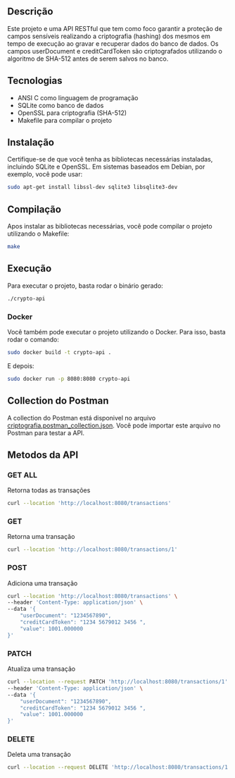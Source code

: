 ## Descrição

Este projeto e uma API RESTful que tem como foco garantir a proteção de campos sensíveis realizando a criptografia (hashing) dos mesmos em tempo de execução ao gravar e recuperar dados do banco de dados. Os campos userDocument e creditCardToken são criptografados utilizando o algoritmo de SHA-512 antes de serem salvos no banco.

## Tecnologias

* ANSI C como linguagem de programação
* SQLite como banco de dados
* OpenSSL para criptografia (SHA-512)
* Makefile para compilar o projeto

## Instalação

Certifique-se de que você tenha as bibliotecas necessárias instaladas, incluindo SQLite e OpenSSL. Em sistemas baseados em Debian, por exemplo, você pode usar:

```bash
sudo apt-get install libssl-dev sqlite3 libsqlite3-dev
```


## Compilação

Apos instalar as bibliotecas necessárias, você pode compilar o projeto utilizando o Makefile:

```bash
make
```

## Execução

Para executar o projeto, basta rodar o binário gerado:

```bash
./crypto-api
```

### Docker

Você também pode executar o projeto utilizando o Docker. Para isso, basta rodar o comando:

```bash
sudo docker build -t crypto-api .
```

E depois:

```bash
sudo docker run -p 8080:8080 crypto-api
```


## Collection do Postman

A collection do Postman está disponivel no arquivo 
[criptografia.postman_collection.json](criptografia.postman_collection.json).
Você pode importar este arquivo no Postman para testar a API.

## Metodos da API

### GET ALL
Retorna todas as transações
```bash
curl --location 'http://localhost:8080/transactions'
```

### GET
Retorna uma transação
```bash
curl --location 'http://localhost:8080/transactions/1'
```

### POST
Adiciona uma transação
```bash
curl --location 'http://localhost:8080/transactions' \
--header 'Content-Type: application/json' \
--data '{
    "userDocument": "1234567890",
    "creditCardToken": "1234 5679012 3456 ",
    "value": 1001.000000
}'
```

### PATCH
Atualiza uma transação
```bash
curl --location --request PATCH 'http://localhost:8080/transactions/1' \
--header 'Content-Type: application/json' \
--data '{
    "userDocument": "1234567890",
    "creditCardToken": "1234 5679012 3456 ",
    "value": 1001.000000
}'
```

### DELETE
Deleta uma transação
```bash
curl --location --request DELETE 'http://localhost:8080/transactions/1'
```
